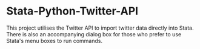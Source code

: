 # Stata-Python-Twitter-API
This project utilises the Twitter API to import twitter data directly into Stata. There is also an accompanying dialog box for those who prefer to use Stata's menu boxes to run commands.
